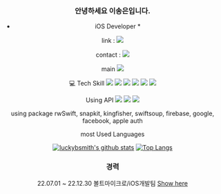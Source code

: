 <div align="center">

### 안녕하세요 이송은입니다.

* iOS Developer *

link : <img src="https://img.shields.io/badge/Tistory-white?style=flat&logo=Tistory&logoColor=000000"/>


contact : <img src="https://img.shields.io/badge/Naver-white?style=flat&logo=Naver&logoColor=03C75A"/>


main
<img src="https://img.shields.io/badge/Swift-white?style=flat&logo=Swift&logoColor=F05138"/>

💻 Tech Skill
<img src="https://img.shields.io/badge/Swift-white?style=flat&logo=Swift&logoColor=F05138"/>
<img src="https://img.shields.io/badge/C-white?style=flat&logo=C&logoColor=00599C"/>
<img src="https://img.shields.io/badge/JavaScript-white?style=flat&logo=JavaScript&logoColor=B7178C"/>
<img src="https://img.shields.io/badge/Github-white?style=flat&logo=Github&logoColor=181717"/>
<img src="https://img.shields.io/badge/HTML5-white?style=flat&logo=HTML5&logoColor=E34F26"/>
<img src="https://img.shields.io/badge/CSS3-white?style=flat&logo=CSS3&logoColor=1572B6"/>



Using API
<img src="https://img.shields.io/badge/Naver-white?style=flat&logo=Naver&logoColor=03C75A"/>
<img src="https://img.shields.io/badge/Kakao-white?style=flat&logo=Kakao&logoColor=FFCD00"/>
<img src="https://img.shields.io/badge/Firebase-white?style=flat&logo=Firebase&logoColor=FFCA28"/>

using package
rwSwift, snapkit, kingfisher, swiftsoup, firebase, google, facebook, apple auth

most Used Languages

[![luckybsmith's github stats](https://github-readme-stats.vercel.app/api?username=luckybsmith)](https://github.com/luckybsmith/github-readme-stats)
[![Top Langs](https://github-readme-stats.vercel.app/api/top-langs/?username=luckybsmith&layout=compact)](https://github.com/luckybsmith/github-readme-stats)


### 경력
22.07.01 ~ 22.12.30 볼트마이크로/iOS개발팀
[Show here](https://ssssol.tistory.com/70)



</div>
